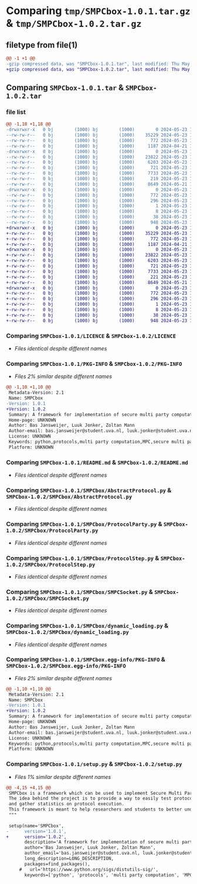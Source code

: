 # Comparing `tmp/SMPCbox-1.0.1.tar.gz` & `tmp/SMPCbox-1.0.2.tar.gz`

## filetype from file(1)

```diff
@@ -1 +1 @@
-gzip compressed data, was "SMPCbox-1.0.1.tar", last modified: Thu May 23 11:49:45 2024, max compression
+gzip compressed data, was "SMPCbox-1.0.2.tar", last modified: Thu May 23 11:55:52 2024, max compression
```

## Comparing `SMPCbox-1.0.1.tar` & `SMPCbox-1.0.2.tar`

### file list

```diff
@@ -1,18 +1,18 @@
-drwxrwxr-x   0 bj        (1000) bj        (1000)        0 2024-05-23 11:49:45.080002 SMPCbox-1.0.1/
--rw-rw-r--   0 bj        (1000) bj        (1000)    35229 2024-05-23 11:25:03.000000 SMPCbox-1.0.1/LICENCE
--rw-rw-r--   0 bj        (1000) bj        (1000)      772 2024-05-23 11:49:45.080002 SMPCbox-1.0.1/PKG-INFO
--rw-rw-r--   0 bj        (1000) bj        (1000)     1187 2024-04-21 11:14:58.000000 SMPCbox-1.0.1/README.md
-drwxrwxr-x   0 bj        (1000) bj        (1000)        0 2024-05-23 11:49:45.076004 SMPCbox-1.0.1/SMPCbox/
--rw-rw-r--   0 bj        (1000) bj        (1000)    23822 2024-05-23 10:08:56.000000 SMPCbox-1.0.1/SMPCbox/AbstractProtocol.py
--rw-rw-r--   0 bj        (1000) bj        (1000)     6203 2024-05-23 10:15:57.000000 SMPCbox-1.0.1/SMPCbox/ProtocolParty.py
--rw-rw-r--   0 bj        (1000) bj        (1000)      721 2024-05-23 10:09:18.000000 SMPCbox-1.0.1/SMPCbox/ProtocolStep.py
--rw-rw-r--   0 bj        (1000) bj        (1000)     7733 2024-05-23 10:17:36.000000 SMPCbox-1.0.1/SMPCbox/SMPCSocket.py
--rw-rw-r--   0 bj        (1000) bj        (1000)      219 2024-05-23 11:48:27.000000 SMPCbox-1.0.1/SMPCbox/__init__.py
--rw-rw-r--   0 bj        (1000) bj        (1000)     8649 2024-05-21 14:20:35.000000 SMPCbox-1.0.1/SMPCbox/dynamic_loading.py
-drwxrwxr-x   0 bj        (1000) bj        (1000)        0 2024-05-23 11:49:45.080002 SMPCbox-1.0.1/SMPCbox.egg-info/
--rw-rw-r--   0 bj        (1000) bj        (1000)      772 2024-05-23 11:49:45.000000 SMPCbox-1.0.1/SMPCbox.egg-info/PKG-INFO
--rw-rw-r--   0 bj        (1000) bj        (1000)      296 2024-05-23 11:49:45.000000 SMPCbox-1.0.1/SMPCbox.egg-info/SOURCES.txt
--rw-rw-r--   0 bj        (1000) bj        (1000)        1 2024-05-23 11:49:45.000000 SMPCbox-1.0.1/SMPCbox.egg-info/dependency_links.txt
--rw-rw-r--   0 bj        (1000) bj        (1000)        8 2024-05-23 11:49:45.000000 SMPCbox-1.0.1/SMPCbox.egg-info/top_level.txt
--rw-rw-r--   0 bj        (1000) bj        (1000)       38 2024-05-23 11:49:45.080002 SMPCbox-1.0.1/setup.cfg
--rw-rw-r--   0 bj        (1000) bj        (1000)      948 2024-05-23 11:49:39.000000 SMPCbox-1.0.1/setup.py
+drwxrwxr-x   0 bj        (1000) bj        (1000)        0 2024-05-23 11:55:52.503905 SMPCbox-1.0.2/
+-rw-rw-r--   0 bj        (1000) bj        (1000)    35229 2024-05-23 11:25:03.000000 SMPCbox-1.0.2/LICENCE
+-rw-rw-r--   0 bj        (1000) bj        (1000)      772 2024-05-23 11:55:52.503905 SMPCbox-1.0.2/PKG-INFO
+-rw-rw-r--   0 bj        (1000) bj        (1000)     1187 2024-04-21 11:14:58.000000 SMPCbox-1.0.2/README.md
+drwxrwxr-x   0 bj        (1000) bj        (1000)        0 2024-05-23 11:55:52.503905 SMPCbox-1.0.2/SMPCbox/
+-rw-rw-r--   0 bj        (1000) bj        (1000)    23822 2024-05-23 10:08:56.000000 SMPCbox-1.0.2/SMPCbox/AbstractProtocol.py
+-rw-rw-r--   0 bj        (1000) bj        (1000)     6203 2024-05-23 10:15:57.000000 SMPCbox-1.0.2/SMPCbox/ProtocolParty.py
+-rw-rw-r--   0 bj        (1000) bj        (1000)      721 2024-05-23 10:09:18.000000 SMPCbox-1.0.2/SMPCbox/ProtocolStep.py
+-rw-rw-r--   0 bj        (1000) bj        (1000)     7733 2024-05-23 11:53:25.000000 SMPCbox-1.0.2/SMPCbox/SMPCSocket.py
+-rw-rw-r--   0 bj        (1000) bj        (1000)      221 2024-05-23 11:54:55.000000 SMPCbox-1.0.2/SMPCbox/__init__.py
+-rw-rw-r--   0 bj        (1000) bj        (1000)     8649 2024-05-21 14:20:35.000000 SMPCbox-1.0.2/SMPCbox/dynamic_loading.py
+drwxrwxr-x   0 bj        (1000) bj        (1000)        0 2024-05-23 11:55:52.503905 SMPCbox-1.0.2/SMPCbox.egg-info/
+-rw-rw-r--   0 bj        (1000) bj        (1000)      772 2024-05-23 11:55:52.000000 SMPCbox-1.0.2/SMPCbox.egg-info/PKG-INFO
+-rw-rw-r--   0 bj        (1000) bj        (1000)      296 2024-05-23 11:55:52.000000 SMPCbox-1.0.2/SMPCbox.egg-info/SOURCES.txt
+-rw-rw-r--   0 bj        (1000) bj        (1000)        1 2024-05-23 11:55:52.000000 SMPCbox-1.0.2/SMPCbox.egg-info/dependency_links.txt
+-rw-rw-r--   0 bj        (1000) bj        (1000)        8 2024-05-23 11:55:52.000000 SMPCbox-1.0.2/SMPCbox.egg-info/top_level.txt
+-rw-rw-r--   0 bj        (1000) bj        (1000)       38 2024-05-23 11:55:52.503905 SMPCbox-1.0.2/setup.cfg
+-rw-rw-r--   0 bj        (1000) bj        (1000)      948 2024-05-23 11:55:47.000000 SMPCbox-1.0.2/setup.py
```

### Comparing `SMPCbox-1.0.1/LICENCE` & `SMPCbox-1.0.2/LICENCE`

 * *Files identical despite different names*

### Comparing `SMPCbox-1.0.1/PKG-INFO` & `SMPCbox-1.0.2/PKG-INFO`

 * *Files 2% similar despite different names*

```diff
@@ -1,10 +1,10 @@
 Metadata-Version: 2.1
 Name: SMPCbox
-Version: 1.0.1
+Version: 1.0.2
 Summary: A framework for implementation of secure multi party computation protocols
 Home-page: UNKNOWN
 Author: Bas Jansweijer, Luuk Jonker, Zoltan Mann
 Author-email: bas.jansweijer@student.uva.nl, luuk.jonker@student.uva.nl
 License: UNKNOWN
 Keywords: python,protocols,multi party computation,MPC,secure multi party computation,SMPC
 Platform: UNKNOWN
```

### Comparing `SMPCbox-1.0.1/README.md` & `SMPCbox-1.0.2/README.md`

 * *Files identical despite different names*

### Comparing `SMPCbox-1.0.1/SMPCbox/AbstractProtocol.py` & `SMPCbox-1.0.2/SMPCbox/AbstractProtocol.py`

 * *Files identical despite different names*

### Comparing `SMPCbox-1.0.1/SMPCbox/ProtocolParty.py` & `SMPCbox-1.0.2/SMPCbox/ProtocolParty.py`

 * *Files identical despite different names*

### Comparing `SMPCbox-1.0.1/SMPCbox/ProtocolStep.py` & `SMPCbox-1.0.2/SMPCbox/ProtocolStep.py`

 * *Files identical despite different names*

### Comparing `SMPCbox-1.0.1/SMPCbox/SMPCSocket.py` & `SMPCbox-1.0.2/SMPCbox/SMPCSocket.py`

 * *Files identical despite different names*

### Comparing `SMPCbox-1.0.1/SMPCbox/dynamic_loading.py` & `SMPCbox-1.0.2/SMPCbox/dynamic_loading.py`

 * *Files identical despite different names*

### Comparing `SMPCbox-1.0.1/SMPCbox.egg-info/PKG-INFO` & `SMPCbox-1.0.2/SMPCbox.egg-info/PKG-INFO`

 * *Files 2% similar despite different names*

```diff
@@ -1,10 +1,10 @@
 Metadata-Version: 2.1
 Name: SMPCbox
-Version: 1.0.1
+Version: 1.0.2
 Summary: A framework for implementation of secure multi party computation protocols
 Home-page: UNKNOWN
 Author: Bas Jansweijer, Luuk Jonker, Zoltan Mann
 Author-email: bas.jansweijer@student.uva.nl, luuk.jonker@student.uva.nl
 License: UNKNOWN
 Keywords: python,protocols,multi party computation,MPC,secure multi party computation,SMPC
 Platform: UNKNOWN
```

### Comparing `SMPCbox-1.0.1/setup.py` & `SMPCbox-1.0.2/setup.py`

 * *Files 1% similar despite different names*

```diff
@@ -4,15 +4,15 @@
 SMPCbox is a framework which can be used to implement Secure Multi Party Computation (SMPC) protocols.
 The idea behind the project is to provide a way to easily test protocols, visualise protocol execution
 and gather statistics on protocol execution.
 This framework is meant to help researchers and students to better understand SMPC protocols.
 """
 
 setup(name='SMPCbox',
-      version='1.0.1',
+      version='1.0.2',
       description='A framework for implementation of secure multi party computation protocols',
       author='Bas Jansweijer, Luuk Jonker, Zoltan Mann',
       author_email='bas.jansweijer@student.uva.nl, luuk.jonker@student.uva.nl',
       long_description=LONG_DESCRIPTION,
       packages=find_packages(),
     #   url='https://www.python.org/sigs/distutils-sig/',
       keywords=['python', 'protocols', 'multi party computation', 'MPC', 'secure multi party computation', 'SMPC']
```

